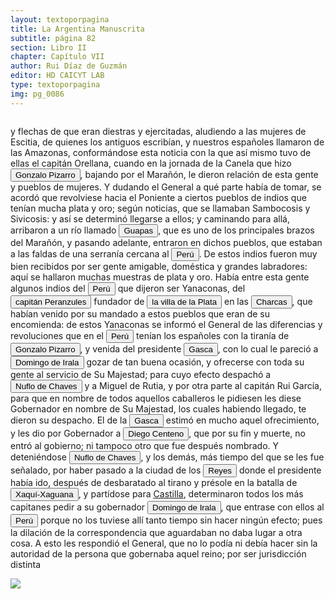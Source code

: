 ```yaml
---
layout: textoporpagina
title: La Argentina Manuscrita
subtitle: página 82
section: Libro II
chapter: Capítulo VII
author: Rui Díaz de Guzmán
editor: HD CAICYT LAB
type: textoporpagina
img: pg_0086
---
```

<div class="row">
    <div class="column">
<p>y flechas de que eran diestras y ejercitadas, aludiendo a las mujeres de Escitia, de quienes los antiguos escribían, y nuestros españoles llamaron de las Amazonas, conformándose esta noticia con la que así mismo tuvo de ellas el capitán Orellana, cuando en la jornada de la Canela que hizo <button class="balloon" data-balloon-pos="up" data-balloon-length="large" data-balloon="Pizarro (Gonzalo). Tuvo noticia de las Amazonas. Tirano del Perú, derrotado en Xaqui-xaguana.">Gonzalo Pizarro</button>, bajando por el Marañón, le dieron relación de esta gente y pueblos de mujeres. Y dudando el General a qué parte había de tomar, se acordó que revolviese hacia el Poniente a ciertos pueblos de indios que tenían mucha plata y oro; según noticias, que se llamaban <persName xml:id="recogito-b272a683-10cf-4dae-9b26-33c8a464e166" ana="tribe">Sambocosis</persName> y <persName xml:id="recogito-e59044d3-2cac-4d7a-8053-750f53a5a4ff" ana="tribe">Sivicosis</persName>: y así se determinó llegarse a ellos; y caminando para allá, arribaron a un río llamado <a href="https://recogito.pelagios.org/document/wzqxhk0h3vpikm/part/1/edit#655b8181-8615-483e-83b1-699c940bd030" target="_blank"><button class="balloon" data-balloon-pos="up" data-balloon-length="large" data-balloon="Río llamado Guapay, o Guarapay, río a 20 leguas de la ciudad de San Lorenzo, en Santa Cruz de la Sierra.">Guapas</button></a>, que es uno de los principales brazos del Marañón, y pasando adelante, entraron en dichos pueblos, que estaban a las faldas de una serranía cercana al <a href="https://recogito.pelagios.org/document/wzqxhk0h3vpikm/part/1/edit#bf011369-f062-4743-9250-aa85d23eb6e5" target="_blank"><button class="balloon" data-balloon-pos="up" data-balloon-length="large" data-balloon="Refiere al virreinato de Perú, creado en 1542, inicialmente incluía toda América del Sur bajo control español a excepción de las costas de lo que hoy es Venezuela. Más tarde perdió jurisdicción, con la creación del Virreinato de la Nueva Granada en 1739, sobre las áreas que actualmente constituyen Colombia, Ecuador, Panamá y Venezuela y, más tarde, con la creación del Virreinato del Río de la Plata en 1776, lo que hoy es Argentina, Uruguay, Paraguay y Bolivia.">Perú</button></a>. De estos indios fueron muy bien recibidos por ser gente amigable, doméstica y grandes labradores: aquí se hallaron muchas muestras de plata y oro. Había entre esta gente algunos indios del <a href="https://recogito.pelagios.org/document/wzqxhk0h3vpikm/part/1/edit#9fb98560-a370-4e32-8e35-934a86972966" target="_blank"><button class="balloon" data-balloon-pos="up" data-balloon-length="large" data-balloon="Refiere al virreinato de Perú, creado en 1542, inicialmente incluía toda América del Sur bajo control español a excepción de las costas de lo que hoy es Venezuela. Más tarde perdió jurisdicción, con la creación del Virreinato de la Nueva Granada en 1739, sobre las áreas que actualmente constituyen Colombia, Ecuador, Panamá y Venezuela y, más tarde, con la creación del Virreinato del Río de la Plata en 1776, lo que hoy es Argentina, Uruguay, Paraguay y Bolivia.">Perú</button></a> que dijeron ser <persName xml:id="recogito-2441423e-48dc-4c96-bfc4-528f20c3d6e7" ana="tribe">Yanaconas</persName>, del <button class="balloon" data-balloon-pos="up" data-balloon-length="large" data-balloon="Peranzules. Fundador de la ciudad de la Plata. Su verdadero nombre era Pedro Anzures, natural de Cisneros, que por orden de Pizarro fundó en 1539 la ciudad de la Plata.">capitán Peranzules</button> fundador de <a href="https://recogito.pelagios.org/document/wzqxhk0h3vpikm/part/1/edit#9ba09a05-21d9-4e0a-842d-36444decd6a1" target="_blank"><button class="balloon" data-balloon-pos="up" data-balloon-length="large" data-balloon="La provincia de Charcas, cuyos límites se superponen con la Audiencia de Charchas, tenía su sede en Sucre (Ciudad de la Plata, 1538).">la villa de la Plata</button></a> en las <a href="https://recogito.pelagios.org/document/wzqxhk0h3vpikm/part/1/edit#545d75d8-b265-4cf7-a84a-0839c938ead6" target="_blank"><button class="balloon" data-balloon-pos="up" data-balloon-length="large" data-balloon="La provincia de Charcas, cuyos límites se superponen con la Audiencia de Charchas, tenía su sede en Sucre (Ciudad de la Plata, 1538).">Charcas</button></a>, que habían venido por su mandado a estos pueblos que eran de su encomienda: de estos <persName xml:id="recogito-0365a535-99d3-49fe-99e5-ea348b4e732d" ana="tribe">Yanaconas</persName> se informó el General de las diferencias y revoluciones que en el <a href="https://recogito.pelagios.org/document/wzqxhk0h3vpikm/part/1/edit#9a26cf01-3198-4819-9283-c0d206cf5ea6" target="_blank"><button class="balloon" data-balloon-pos="up" data-balloon-length="large" data-balloon="Refiere al virreinato de Perú, creado en 1542, inicialmente incluía toda América del Sur bajo control español a excepción de las costas de lo que hoy es Venezuela. Más tarde perdió jurisdicción, con la creación del Virreinato de la Nueva Granada en 1739, sobre las áreas que actualmente constituyen Colombia, Ecuador, Panamá y Venezuela y, más tarde, con la creación del Virreinato del Río de la Plata en 1776, lo que hoy es Argentina, Uruguay, Paraguay y Bolivia.">Perú</button></a> tenían los españoles con la tiranía de <button class="balloon" data-balloon-pos="up" data-balloon-length="large" data-balloon="Pizarro (Gonzalo). Tuvo noticia de las Amazonas. Tirano del Perú, derrotado en Xaqui-xaguana.">Gonzalo Pizarro</button>, y venida del presidente <button class="balloon" data-balloon-pos="up" data-balloon-length="large" data-balloon="Pedro de la Gasca o bien Pedro Lagasca (Navarregadilla de Ávila, Corona de Castilla, agosto de 1493 – Sigüenza de Guadalajara, Corona de España, 13 de noviembre de 1567) era un sacerdote, funcionario, diplomático y militar español del siglo XVI que fue nombrado caballero de la Orden de Santiago y consejero del Tribunal del Santo Oficio. Fue designado en 1546 como presidente de la Real Audiencia de Lima con la misión de acabar con la rebelión de Gonzalo Pizarro en el Virreinato del Perú, cumpliendo cabalmente su cometido, y ha pasado a la historia con el apelativo de Pacificador. Hizo luego un ordenamiento general del territorio y culminó su brillante carrera como obispo de Palencia desde 1550 y luego de Sigüenza desde 1561 hasta su fallecimiento.">Gasca</button>, con lo cual le pareció a <button class="balloon" data-balloon-pos="up" data-balloon-length="large" data-balloon="Domingo Martínez de Irala (Vergara de la Hermandad de Guipúzcoa, Corona de Castilla, 1509 - Asunción del Paraguay, Virreinato del Perú, 3 de octubre de 1556) fue un conquistador, explorador y colonizador español que como lugarteniente de Juan de Ayolas quien lo nombrara interinamente hasta que regresara como teniente de gobernador de La Candelaria en 1537, luego lo sería de hecho, y posteriormente elegido por el pueblo según real cédula, como teniente de gobernador general de Asunción.Ocupó tres veces el cargo de gobernador interino del Río de la Plata y del Paraguay, en los períodos de 1539 a 1542, de 1544 hasta 1548 y por último desde 1549. El emperador Carlos V lo nombraría definitivamente como titular en el cargo gubernamental en el año 1555, que lo ostentaría hasta su fallecimiento.En 1543 fundó en el Chaco Boreal el Puerto de los Reyes, a orillas del río Paraguay y del pantano de los Jarayes, sobre las costas de la laguna La Gaiba. Avellaneda, Mercedes; Perusset, Macarena, &quot;Irala, el primer estratega del Plata&quot;, en Historia Paraguaya. Anuario de la Academia Paraguaya de la Historia, vol. XLVI, 2006, pp. 319-363.Lafuente Machain, Ricardo, El gobernador Domingo de Irala, Asunción, Academia Paraguaya de la Historia, 2005 [1939].">Domingo de Irala</button> gozar de tan buena ocasión, y ofrecerse con toda su gente al servicio de Su Majestad; para cuyo efecto despachó a <button class="balloon" data-balloon-pos="up" data-balloon-length="large" data-balloon="Ñuflo de Chaves o menos conocido como Nufrio de Chávez (Cáceres de la Extremadura leonesa, Corona de España, 1518 – aldea Mitimi de la laguna de los Xarayes, gobernación de Santa Cruz de la Sierra del Virreinato del Perú, 3 de octubre de 1568) era un explorador y conquistador español, conocido por sus exploraciones del actual territorio del Paraguay y la zona suroriental de la actual Bolivia y por haber fundado la ciudad de Santa Cruz de la Sierra en 1561. Fue el continuador de la política colonizadora de Domingo Martínez de Irala.Su actividad permitió extender la colonización por esas regiones. Fue el primer hombre que atravesó el continente, partiendo del Atlántico al Pacífico, para lograr la conquista del centro de América meridional. Su temprana muerte no supuso la interrupción de la actividad conquistadora de todo el territorio que hoy conforma esa extensa comarca, porque su legado quedó en las gentes de la vieja ciudad, quienes extendieron su cultura por todo lo que hoy se conoce como el Oriente Boliviano.">Nuflo de Chaves</button> y a Miguel de Rutia, y por otra parte al capitán Rui García, para que en nombre de todos aquellos caballeros le pidiesen les diese Gobernador en nombre de Su Majestad, los cuales habiendo llegado, te dieron su despacho. El de la <button class="balloon" data-balloon-pos="up" data-balloon-length="large" data-balloon="Pedro de la Gasca o bien Pedro Lagasca (Navarregadilla de Ávila, Corona de Castilla, agosto de 1493 – Sigüenza de Guadalajara, Corona de España, 13 de noviembre de 1567) era un sacerdote, funcionario, diplomático y militar español del siglo XVI que fue nombrado caballero de la Orden de Santiago y consejero del Tribunal del Santo Oficio. Fue designado en 1546 como presidente de la Real Audiencia de Lima con la misión de acabar con la rebelión de Gonzalo Pizarro en el Virreinato del Perú, cumpliendo cabalmente su cometido, y ha pasado a la historia con el apelativo de Pacificador. Hizo luego un ordenamiento general del territorio y culminó su brillante carrera como obispo de Palencia desde 1550 y luego de Sigüenza desde 1561 hasta su fallecimiento.">Gasca</button> estimó en mucho aquel ofrecimiento, y les dio por Gobernador a <button class="balloon" data-balloon-pos="up" data-balloon-length="large" data-balloon="Centeno (Diego). Es derrotado en Pocona; se esconde en una cueva, donde vive mucho tiempo. Es nombrado Gobernador por el Presidente de la Gasca, y muere antes de recibirse del mando.">Diego Centeno</button>, que por su fin y muerte, no entró al gobierno; ni tampoco otro que fue después nombrado. Y deteniéndose <button class="balloon" data-balloon-pos="up" data-balloon-length="large" data-balloon="Ñuflo de Chaves o menos conocido como Nufrio de Chávez (Cáceres de la Extremadura leonesa, Corona de España, 1518 – aldea Mitimi de la laguna de los Xarayes, gobernación de Santa Cruz de la Sierra del Virreinato del Perú, 3 de octubre de 1568) era un explorador y conquistador español, conocido por sus exploraciones del actual territorio del Paraguay y la zona suroriental de la actual Bolivia y por haber fundado la ciudad de Santa Cruz de la Sierra en 1561. Fue el continuador de la política colonizadora de Domingo Martínez de Irala.Su actividad permitió extender la colonización por esas regiones. Fue el primer hombre que atravesó el continente, partiendo del Atlántico al Pacífico, para lograr la conquista del centro de América meridional. Su temprana muerte no supuso la interrupción de la actividad conquistadora de todo el territorio que hoy conforma esa extensa comarca, porque su legado quedó en las gentes de la vieja ciudad, quienes extendieron su cultura por todo lo que hoy se conoce como el Oriente Boliviano.">Nuflo de Chaves</button>, y los demás, más tiempo del que se les fue señalado, por haber pasado a la ciudad de los <a href="https://recogito.pelagios.org/document/wzqxhk0h3vpikm/part/1/edit#64947e30-0ef1-4fc4-b45c-658c60fa3625" target="_blank"><button class="balloon" data-balloon-pos="up" data-balloon-length="large" data-balloon="Este fue un puerto establecido Paraguay arriba en plena laguna de los Xarayes (Gran Pantanal) sobre la entrada del río Cuiabá.">Reyes</button></a> donde el presidente había ido, después de desbaratado al tirano y présole en la batalla de <button class="balloon" data-balloon-pos="up" data-balloon-length="large" data-balloon="Xaqui-xaguana. Lugar donde el Presidente La Gasca derrotó e hizo prisionero a Gonzalo de Pizarro. Campo célebre en la historia antigua y moderna del Perú, y en donde en varias épocas corrieron raudales de sangre. Dista cerca de cuatro leguas del Cuzco, a corta distancia del paraje, donde el Inca Viracocha obtuvo un célebre triunfa sobre los indios rebeldes, de los cuales perecieron 30000 en un sólo día. La sangre llenó el estero de un torrente, lo que hizo dar a este campo el nombre de Yahur pampa: &quot;campo de sangre&quot;. Este mismo sitio presenció el suplicio de los próceres y parientes del Inca Huascar, y poco después la derrota y la muerte de Gonzalo Pizarro y de sus caudillos. Este nombre debe escribirse Sacsahuana, que en el idioma quecchua significa &quot;campo del escarmiento&quot;; de sacsa, monte o médano, y huana, castigo.">Xaquí-Xaguana</button>, y partídose para <a href="https://recogito.pelagios.org/document/wzqxhk0h3vpikm/part/1/edit#17424560-3f4b-48e2-ad8b-378647b415b5" target="_blank">Castilla</a>, determinaron todos los más capitanes pedir a su gobernador <button class="balloon" data-balloon-pos="up" data-balloon-length="large" data-balloon="Domingo Martínez de Irala (Vergara de la Hermandad de Guipúzcoa, Corona de Castilla, 1509 - Asunción del Paraguay, Virreinato del Perú, 3 de octubre de 1556) fue un conquistador, explorador y colonizador español que como lugarteniente de Juan de Ayolas quien lo nombrara interinamente hasta que regresara como teniente de gobernador de La Candelaria en 1537, luego lo sería de hecho, y posteriormente elegido por el pueblo según real cédula, como teniente de gobernador general de Asunción.Ocupó tres veces el cargo de gobernador interino del Río de la Plata y del Paraguay, en los períodos de 1539 a 1542, de 1544 hasta 1548 y por último desde 1549. El emperador Carlos V lo nombraría definitivamente como titular en el cargo gubernamental en el año 1555, que lo ostentaría hasta su fallecimiento.En 1543 fundó en el Chaco Boreal el Puerto de los Reyes, a orillas del río Paraguay y del pantano de los Jarayes, sobre las costas de la laguna La Gaiba. Avellaneda, Mercedes; Perusset, Macarena, &quot;Irala, el primer estratega del Plata&quot;, en Historia Paraguaya. Anuario de la Academia Paraguaya de la Historia, vol. XLVI, 2006, pp. 319-363.Lafuente Machain, Ricardo, El gobernador Domingo de Irala, Asunción, Academia Paraguaya de la Historia, 2005 [1939].">Domingo de Irala</button>, que entrase con ellos al <a href="https://recogito.pelagios.org/document/wzqxhk0h3vpikm/part/1/edit#5085358e-d4a3-41fe-a243-c2e263c05f36" target="_blank"><button class="balloon" data-balloon-pos="up" data-balloon-length="large" data-balloon="Refiere al virreinato de Perú, creado en 1542, inicialmente incluía toda América del Sur bajo control español a excepción de las costas de lo que hoy es Venezuela. Más tarde perdió jurisdicción, con la creación del Virreinato de la Nueva Granada en 1739, sobre las áreas que actualmente constituyen Colombia, Ecuador, Panamá y Venezuela y, más tarde, con la creación del Virreinato del Río de la Plata en 1776, lo que hoy es Argentina, Uruguay, Paraguay y Bolivia.">Perú</button></a> porque no los tuviese allí tanto tiempo sin hacer ningún efecto; pues la dilación de la correspondencia que aguardaban no daba lugar a otra cosa. A esto les respondió el General, que no lo podía ni debía hacer sin la autoridad de la persona que gobernaba aquel reino; por ser jurisdicción distinta</p></div>

<div class="column">
<a href="{{site.baseurl}}/assets/img/argentina_manuscrita/{{page.img}}.jpg"><img src="{{site.baseurl}}/assets/img/argentina_manuscrita/{{page.img}}.jpg"></a>
</div>
</div>
